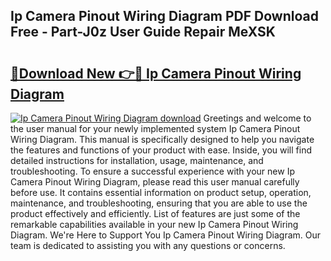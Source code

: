 ## Ip Camera Pinout Wiring Diagram PDF Download Free - Part-J0z User Guide Repair MeXSK

# <h2><a href="http://dfmsv88.blite.top/?on=Ip+Camera+Pinout+Wiring+Diagram">🔗Download New 👉🔴 Ip Camera Pinout Wiring Diagram</a></h2>

[![Ip Camera Pinout Wiring Diagram download](https://i.imgur.com/lujVjoI.png)](http://dfmsv88.blite.top/?on=Ip+Camera+Pinout+Wiring+Diagram)
Greetings and welcome to the user manual for your newly implemented system Ip Camera Pinout Wiring Diagram. This manual is specifically designed to help you navigate the features and functions of your product with ease. Inside, you will find detailed instructions for installation, usage, maintenance, and troubleshooting. To ensure a successful experience with your new Ip Camera Pinout Wiring Diagram, please read this user manual carefully before use. It contains essential information on product setup, operation, maintenance, and troubleshooting, ensuring that you are able to use the product effectively and efficiently. List of features are just some of the remarkable capabilities available in your new Ip Camera Pinout Wiring Diagram. We're Here to Support You Ip Camera Pinout Wiring Diagram. Our team is dedicated to assisting you with any questions or concerns.
